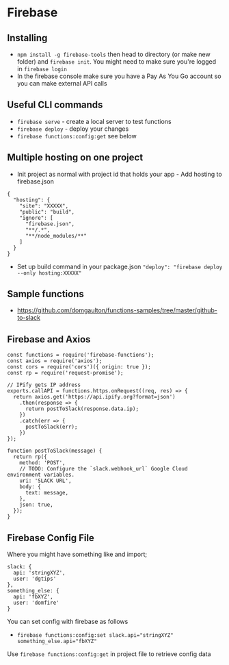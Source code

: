 # Firebase

## Installing
* `npm install -g firebase-tools` then head to directory (or make new folder) and `firebase init`. You might need to make sure you're logged in `firebase login`
* In the firebase console make sure you have a Pay As You Go account so you can make external API calls

## Useful CLI commands
* `firebase serve` - create a local server to test functions
* `firebase deploy` - deploy your changes
* `firebase functions:config:get` see below

## Multiple hosting on one project
* Init project as normal with project id that holds your app - Add hosting to firebase.json
```
{
  "hosting": {
    "site": "XXXXX",
    "public": "build",
    "ignore": [
      "firebase.json",
      "**/.*",
      "**/node_modules/**"
    ]
  }
}

```
* Set up build command in your package.json
`"deploy": "firebase deploy --only hosting:XXXXX"`

## Sample functions
* https://github.com/domgaulton/functions-samples/tree/master/github-to-slack

## Firebase and Axios
```
const functions = require('firebase-functions');
const axios = require('axios');
const cors = require('cors')({ origin: true });
const rp = require('request-promise');

// IPify gets IP address
exports.callAPI = functions.https.onRequest((req, res) => {
  return axios.get('https://api.ipify.org?format=json')
    .then(response => {
      return postToSlack(response.data.ip);
    })
    .catch(err => {
      postToSlack(err);
    })
});

function postToSlack(message) {
  return rp({
    method: 'POST',
    // TODO: Configure the `slack.webhook_url` Google Cloud environment variables.
    uri: 'SLACK URL',
    body: {
      text: message,
    },
    json: true,
  });
}
```

## Firebase Config File
Where you might have something like and import;

```
slack: {
  api: 'stringXYZ',
  user: 'dgtips'
},
something_else: {
  api: 'fbXYZ',
  user: 'domfire'
}
```

You can set config with firebase as follows
* `firebase functions:config:set slack.api="stringXYZ" something_else.api="fbXYZ"`

Use `firebase functions:config:get` in project file to retrieve config data

